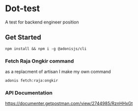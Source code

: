 # Dot-test

A test for backend engineer position

## Get Started

`npm install && npm i -g @adonisjs/cli`

### Fetch Raja Ongkir command

as a replacment of artisan I make my own command

`adonis fetch:raja:ongkir`

### API Documentation

https://documenter.getpostman.com/view/2744985/RznHHxGt
